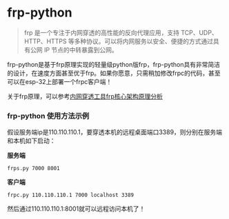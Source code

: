 # frp-python

> frp 是一个专注于内网穿透的高性能的反向代理应用，支持 TCP、UDP、HTTP、HTTPS 等多种协议。可以将内网服务以安全、便捷的方式通过具有公网 IP 节点的中转暴露到公网。

frp-python是基于frp原理实现的轻量级python版frp，frp-python具有非常简洁的设计，在速度方面甚至优于frp。如果你愿意，只需稍加修改frpc的代码，甚至可以在esp-32上部署一个frpc客户端！

关于frp原理，可以参考[内网穿透工具frp核心架构原理分析](https://blog.csdn.net/usualheart/article/details/123032372)

### frp-python 使用方法示例

假设服务端ip是110.110.110.1，要穿透本机的远程桌面端口3389，则分别在服务端和本机如下启动：

**服务端**

```shell
frps.py 7000 8001
```

**客户端**

```
frpc.py 110.110.110.1 7000 localhost 3389
```

然后通过110.110.110.1:8001就可以远程访问本机了！